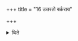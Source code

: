 +++
title = "16 उत्तरतो बर्कराय"

+++

<details><summary>थिते</summary>

उत्तरतो बर्कराय १६
</details>
